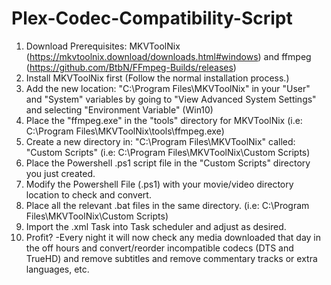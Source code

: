 # Plex-Codec-Compatibility-Script

1. Download Prerequisites: MKVToolNix (https://mkvtoolnix.download/downloads.html#windows) and ffmpeg (https://github.com/BtbN/FFmpeg-Builds/releases)
2. Install MKVToolNix first (Follow the normal installation process.)
3. Add the new location: "C:\Program Files\MKVToolNix" in your "User" and "System" variables by going to "View Advanced System Settings" and selecting "Environment Variable" (Win10)
4. Place the "ffmpeg.exe" in the "tools" directory for MKVToolNix (i.e: C:\Program Files\MKVToolNix\tools\ffmpeg.exe)
5. Create a new directory in: "C:\Program Files\MKVToolNix\" called: "Custom Scripts" (i.e: C:\Program Files\MKVToolNix\Custom Scripts)
6. Place the Powershell .ps1 script file in the "Custom Scripts" directory you just created.
7. Modify the Powershell File (.ps1) with your movie/video directory location to check and convert.
8. Place all the relevant .bat files in the same directory. (i.e: C:\Program Files\MKVToolNix\Custom Scripts)
9. Import the .xml Task into Task scheduler and adjust as desired.
10. Profit? 
-Every night it will now check any media downloaded that day in the off hours and convert/reorder incompatible codecs (DTS and TrueHD) and remove subtitles and remove commentary tracks or extra languages, etc.
